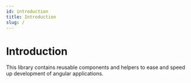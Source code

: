 ```yaml
---
id: introduction
title: Introduction
slug: /
---
```


# Introduction

This library contains reusable components and helpers to ease and speed up development of angular applications.
